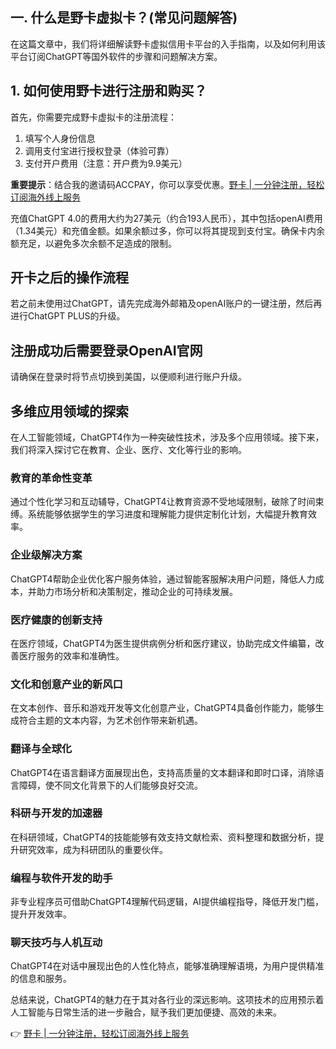 ## 一. 什么是野卡虚拟卡？(常见问题解答)

在这篇文章中，我们将详细解读野卡虚拟信用卡平台的入手指南，以及如何利用该平台订阅ChatGPT等国外软件的步骤和问题解决方案。

## 1. 如何使用野卡进行注册和购买？

首先，你需要完成野卡虚拟卡的注册流程：
1. 填写个人身份信息
2. 调用支付宝进行授权登录（体验可靠）
3. 支付开户费用（注意：开户费为9.9美元）

**重要提示**：结合我的邀请码ACCPAY，你可以享受优惠。[野卡 | 一分钟注册，轻松订阅海外线上服务](https://bit.ly/bewildcard)

充值ChatGPT 4.0的费用大约为27美元（约合193人民币），其中包括openAI费用（1.34美元）和充值金额。如果余额过多，你可以将其提现到支付宝。确保卡内余额充足，以避免多次余额不足造成的限制。

## 开卡之后的操作流程

若之前未使用过ChatGPT，请先完成海外邮箱及openAI账户的一键注册，然后再进行ChatGPT PLUS的升级。

## 注册成功后需要登录OpenAI官网

请确保在登录时将节点切换到美国，以便顺利进行账户升级。

## 多维应用领域的探索

在人工智能领域，ChatGPT4作为一种突破性技术，涉及多个应用领域。接下来，我们将深入探讨它在教育、企业、医疗、文化等行业的影响。

### 教育的革命性变革

通过个性化学习和互动辅导，ChatGPT4让教育资源不受地域限制，破除了时间束缚。系统能够依据学生的学习进度和理解能力提供定制化计划，大幅提升教育效率。

### 企业级解决方案

ChatGPT4帮助企业优化客户服务体验，通过智能客服解决用户问题，降低人力成本，并助力市场分析和决策制定，推动企业的可持续发展。

### 医疗健康的创新支持

在医疗领域，ChatGPT4为医生提供病例分析和医疗建议，协助完成文件编纂，改善医疗服务的效率和准确性。

### 文化和创意产业的新风口

在文本创作、音乐和游戏开发等文化创意产业，ChatGPT4具备创作能力，能够生成符合主题的文本内容，为艺术创作带来新机遇。

### 翻译与全球化

ChatGPT4在语言翻译方面展现出色，支持高质量的文本翻译和即时口译，消除语言障碍，使不同文化背景下的人们能够良好交流。

### 科研与开发的加速器

在科研领域，ChatGPT4的技能能够有效支持文献检索、资料整理和数据分析，提升研究效率，成为科研团队的重要伙伴。

### 编程与软件开发的助手

非专业程序员可借助ChatGPT4理解代码逻辑，AI提供编程指导，降低开发门槛，提升开发效率。

### 聊天技巧与人机互动

ChatGPT4在对话中展现出色的人性化特点，能够准确理解语境，为用户提供精准的信息和服务。

总结来说，ChatGPT4的魅力在于其对各行业的深远影响。这项技术的应用预示着人工智能与日常生活的进一步融合，赋予我们更加便捷、高效的未来。

👉 [野卡 | 一分钟注册，轻松订阅海外线上服务](https://bit.ly/bewildcard)